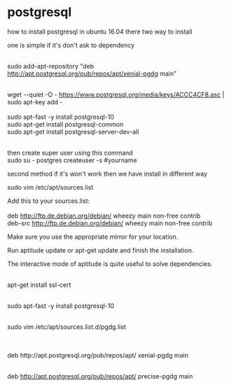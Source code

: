 # postgresql



how to install postgresql in ubuntu 16.04 there two way to install 



one is simple if it's don't ask to dependency


</br>sudo add-apt-repository "deb http://apt.postgresql.org/pub/repos/apt/xenial-pgdg main"

</br>wget --quiet -O - https://www.postgresql.org/media/keys/ACCC4CF8.asc | sudo apt-key add -
</br>
</br>sudo apt-fast -y install postgresql-10
</br>sudo apt-get install postgresql-common
</br>sudo apt-get install postgresql-server-dev-all

</br>
then create super user using this command
</br>
sudo su - postgres
createuser -s #yourname



second method if it's won't work then we have install in different way


sudo vim /etc/apt/sources.list


Add this to your sources.list:
</br>
</br>deb http://ftp.de.debian.org/debian/ wheezy main non-free contrib
</br>deb-src http://ftp.de.debian.org/debian/ wheezy main non-free contrib

Make sure you use the appropriate mirror for your location.

Run aptitude update or apt-get update and finish the installation.

The interactive mode of aptitude is quite useful to solve dependencies.





</br>apt-get install ssl-cert

</br>sudo apt-fast -y install postgresql-10



</br>sudo vim /etc/apt/sources.list.d/pgdg.list

</br>
</br>deb http://apt.postgresql.org/pub/repos/apt/ xenial-pgdg main

</br>deb http://apt.postgresql.org/pub/repos/apt/ precise-pgdg main



